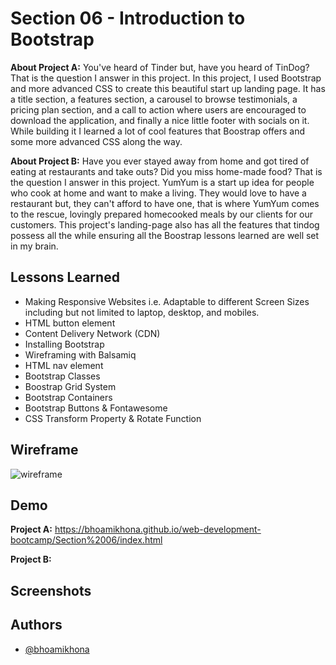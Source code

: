 
# Section 06 - Introduction to Bootstrap

**About Project A:** You've heard of Tinder but, have you heard of TinDog? That is the question I answer in this project. In this project, I used Bootstrap and more advanced CSS to create this beautiful start up landing page. It has a title section, a features section, a carousel to browse testimonials, a pricing plan section, and a call to action where users are encouraged to download the application, and finally a nice little footer with socials on it. While building it I learned a lot of cool features that Boostrap offers and some more advanced CSS along the way.

**About Project B:** Have you ever stayed away from home and got tired of eating at restaurants and take outs? Did you miss home-made food? That is the question I answer in this project. YumYum is a start up idea for people who cook at home and want to make a living. They would love to have a restaurant but, they can't afford to have one, that is where YumYum comes to the rescue, lovingly prepared homecooked meals by our clients for our customers. This project's landing-page also has all the features that tindog possess all the while ensuring all the Boostrap lessons learned are well set in my brain. 
## Lessons Learned

- Making Responsive Websites i.e. Adaptable to different Screen Sizes including but not limited to laptop, desktop, and mobiles.
- HTML button element
- Content Delivery Network (CDN)
- Installing Bootstrap
- Wireframing with Balsamiq
- HTML nav element
- Bootstrap Classes
- Boostrap Grid System
- Bootstrap Containers
- Bootstrap Buttons & Fontawesome
- CSS Transform Property & Rotate Function
## Wireframe
![wireframe](https://user-images.githubusercontent.com/50435319/201647687-e0adc15a-3e25-4dd2-afa4-52337ed0b2cd.PNG)

## Demo

**Project A:** https://bhoamikhona.github.io/web-development-bootcamp/Section%2006/index.html

**Project B:**

## Screenshots




## Authors

- [@bhoamikhona](https://github.com/bhoamikhona)

